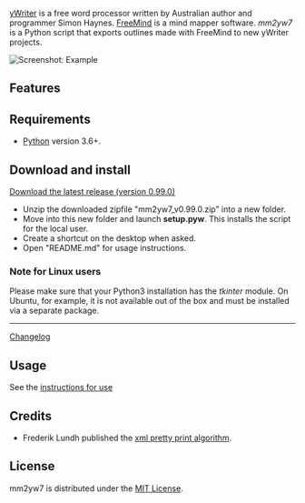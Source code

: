 [yWriter](http://spacejock.com/yWriter7.html) is a free word processor written by Australian author and programmer Simon Haynes. 
[FreeMind](https://freemind.sourceforge.net/wiki/index.php/Main_Page) is a mind mapper software. *mm2yw7* is a Python script that exports outlines made with FreeMind to new yWriter projects.

![Screenshot: Example](Screenshots/screen01.png)

## Features

 
## Requirements

- [Python](https://www.python.org/) version 3.6+.


## Download and install

[Download the latest release (version 0.99.0)](https://raw.githubusercontent.com/peter88213/mm2yw7/main/dist/mm2yw7_v0.99.0.zip)

- Unzip the downloaded zipfile "mm2yw7_v0.99.0.zip" into a new folder.
- Move into this new folder and launch **setup.pyw**. This installs the script for the local user.
- Create a shortcut on the desktop when asked.
- Open "README.md" for usage instructions.

### Note for Linux users

Please make sure that your Python3 installation has the *tkinter* module. On Ubuntu, for example, it is not available out of the box and must be installed via a separate package. 

------------------------------------------------------------------

[Changelog](changelog)

## Usage

See the [instructions for use](usage)

## Credits

- Frederik Lundh published the [xml pretty print algorithm](http://effbot.org/zone/element-lib.htm#prettyprint).


## License

mm2yw7 is distributed under the [MIT License](http://www.opensource.org/licenses/mit-license.php).


 





